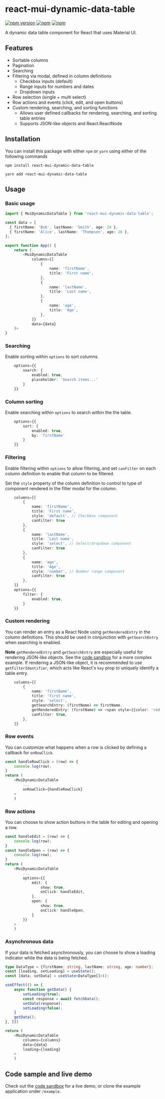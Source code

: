 # react-mui-dynamic-data-table

[![npm version](https://badge.fury.io/js/react-mui-dynamic-data-table.svg)](https://badge.fury.io/js/react-mui-dynamic-data-table)
[![npm](https://img.shields.io/npm/dt/react-mui-dynamic-data-table.svg)](https://npm-stat.com/charts.html?package=react-mui-dynamic-data-table)
[![npm](https://img.shields.io/npm/l/react-mui-dynamic-data-table)](https://www.npmjs.com/package/react-mui-dynamic-data-table)

A dynamic data table component for React that uses Material UI.

## Features

- Sortable columns
- Pagination
- Searching
- Filtering via modal, defined in column definitions
  - Checkbox inputs (default)
  - Range inputs for numbers and dates
  - Dropdown inputs
- Row selection (single + multi select)
- Row actions and events (click, edit, and open buttons)
- Custom rendering, searching, and sorting functions
  - Allows user defined callbacks for rendering, searching, and sorting table entries
  - Supports JSON-like objects and React.ReactNode

## Installation

You can install this package with either `npm` or `yarn` using either of the following commands

```
npm install react-mui-dynamic-data-table
```

```
yarn add react-mui-dynamic-data-table
```

## Usage

### Basic usage

```typescript
import { MuiDynamicDataTable } from 'react-mui-dynamic-data-table';

const data = [
  { firstName: 'Bob', lastName: 'Smith', age: 24 },
  { firstName: 'Alice', lastName: 'Thompson', age: 26 },
];

export function App() {
    return (
        <MuiDynamicDataTable
            columns={[
                {
                    name: 'firstName',
                    title: 'First name',
                },
                {
                    name: 'lastName',
                    title: 'Last name',
                },
                {
                    name: 'age',
                    title: 'Age',
                },
            ]}
            data={data}
    )>
}
```

### Searching

Enable sorting within `options` to sort columns.

```typescript
    options={{
        search: {
            enabled: true,
            placeholder: 'Search items...'
        }
    }}
```

### Column sorting

Enable searching within `options` to search within the the table.

```typescript
    options={{
        sort: {
            enabled: true,
            by: 'firstName'
        }
    }}
```

### Filtering

Enable filtering within `options` to allow filtering, and set `canFilter` on each column definition to enable that column to be filtered.

Set the `style` property of the column definition to control to type of component rendered in the filter modal for the column.

```typescript
    columns={[
        {
            name: 'firstName',
            title: 'First name',
            style: 'default', // Checkbox component
            canFilter: true
        },
        {
            name: 'lastName',
            title: 'Last name',
            style: 'select', // Select/dropdown component
            canFilter: true
        },
        {
            name: 'age',
            title: 'Age',
            style: 'number', // Number range component
            canFilter: true
        },
    ]}
    options={{
        filter: {
            enabled: true,
        }
    }}
```

### Custom rendering

You can render an entry as a React Node using `getRenderedEntry` in the column definitions. This should be used in conjunction with `getSearchEntry` when searching is enabled.

**Note** `getRenderedEntry` and `getSearchEntry` are especially useful for rendering JSON-like objects. See the [code sandbox](https://codesandbox.io/s/brave-goldwasser-cf6v3?file=/src/App.tsx) for a more complex example. If rendering a JSON-like object, it is recommended to use `getFilterIdentifier`, which acts like React's `key` prop to uniquely identify a table entry.

```typescript
    columns={[
        {
            name: 'firstName',
            title: 'First name',
            style: 'select',
            getSearchEntry: (firstName) => firstName,
            getRenderedEntry: (firstName) => <span style={{color: 'red'}}>{firstName}</span> // Text is red on table and filter modal
            canFilter: true,
        },
    ]}
```

### Row events

You can customize what happens when a row is clicked by defining a callback for `onRowClick`.

```typescript
const handleRowClick = (row) => {
    console.log(row);
}
return (
    <MuiDynamicDataTable
        ...
        onRowClick={handleRowClick}
    >
    )
```

### Row actions

You can choose to show action buttons in the table for editing and opening a row.

```typescript
const handleEdit = (row) => {
    console.log(row);
}
const handleOpen = (row) => {
    console.log(row);
}
return (
    <MuiDynamicDataTable
        ...
        options={{
            edit: {
                show: true,
                onClick: handleEdit,
            },
            open: {
                show: true,
                onClick: handleOpen,
            }
        }}
    >
    )
```

### Asynchronous data

If your data is fetched asynchronously, you can choose to show a loading indicator while the data is being fetched.

```typescript
type DataType = {firstName: string, lastName: string, age: number};
const [loading, setLoading] = useState();
const [data, setData] = useState<DataType[]>();

useEffect(() => {
    async function getData() {
        setLoading(true);
        const response = await fetchData();
        setData(response);
        setLoading(false);
    }
    getData();
}, [])

return (
    <MuiDynamicDataTable
        columns={columns}
        data={data}
        loading={loading}
    >
    )
```

## Code sample and live demo

Check out the [code sandbox](https://codesandbox.io/s/brave-goldwasser-cf6v3?file=/src/App.tsx) for a live demo, or clone the example application under `/example`.
